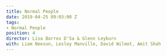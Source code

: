 ```yaml
---
title: Normal People
date: 2019-04-25 09:03:00 Z
tags:
- Normal People
position: 4
director: Lisa Barros D'Sa & Glenn Leyburn
with: Liam Neeson, Lesley Manville, David Wilmot, Amit Shah
---
```


